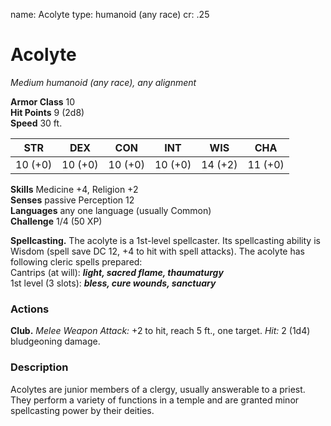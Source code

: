 name: Acolyte
type: humanoid (any race)
cr: .25

# Acolyte 
_Medium humanoid (any race), any alignment_

**Armor Class** 10    
**Hit Points** 9 (2d8)    
**Speed** 30 ft. 

| STR     | DEX     | CON     | INT     | WIS     | CHA     |
|---------|---------|---------|---------|---------|---------|
| 10 (+0) | 10 (+0) | 10 (+0) | 10 (+0) | 14 (+2) | 11 (+0) |   

**Skills** Medicine +4, Religion +2    
**Senses** passive Perception 12    
**Languages** any one language (usually Common)    
**Challenge** 1/4 (50 XP) 

**Spellcasting.** The acolyte is a 1st-level spellcaster. Its spellcasting ability is Wisdom (spell save DC 12, +4 to hit with spell attacks). The acolyte has following cleric spells prepared:    
Cantrips (at will): **_light, sacred flame, thaumaturgy_**    
1st level (3 slots): **_bless, cure wounds, sanctuary_** 

### Actions 
**Club.** _Melee Weapon Attack:_ +2 to hit, reach 5 ft., one target. _Hit:_ 2 (1d4) bludgeoning damage. 

### Description
Acolytes are junior members of a clergy, usually answerable to a priest. They perform a variety of functions in a temple and are granted minor spellcasting power by their deities. 